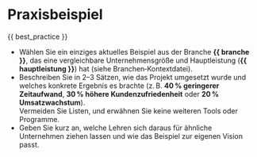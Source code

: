 # Praxisbeispiel

{{ best_practice }}

- Wählen Sie ein einziges aktuelles Beispiel aus der Branche **{{ branche }}**, das eine vergleichbare Unternehmensgröße und Hauptleistung (**{{ hauptleistung }}**) hat (siehe Branchen‑Kontextdatei).
- Beschreiben Sie in 2–3 Sätzen, wie das Projekt umgesetzt wurde und welches konkrete Ergebnis es brachte (z. B. **40 % geringerer Zeitaufwand**, **30 % höhere Kundenzufriedenheit** oder **20 % Umsatzwachstum**).  
  Vermeiden Sie Listen, und erwähnen Sie keine weiteren Tools oder Programme.
- Geben Sie kurz an, welche Lehren sich daraus für ähnliche Unternehmen ziehen lassen und wie das Beispiel zur eigenen Vision passt.
